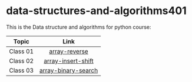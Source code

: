 # data-structures-and-algorithms401

This is the Data structure and algorithms for python course:

| Topic   |      Link      |
|----------|:-------------:|
| Class 01 |[array-reverse](array-reverse/README.md) |
| Class 02 |[array-insert-shift](array-insert-shift/README.md) |
| Class 03 |[array-binary-search](array-binary-search/README.md) |